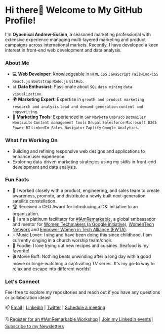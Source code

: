 # Hi there👋 Welcome to My GitHub Profile!

I'm **Oyoenisai Andrew-Essien**, a seasoned marketing professional with extensive experience managing multi-layered marketing and product campaigns across international markets. Recently, I have developed a keen interest in front-end web development and data analysis.

### About Me
- 💻 **Web Developer**: Knowledgeable in ```HTML``` ```CSS``` ```JavaScript``` ```Tailwind-CSS``` ```React.js``` ```Bootstrap``` ```Node.js``` ```GitHub```.
- 📊 **Data Enthusiast**: Passionate about ```SQL``` ```data mining``` ```data visualization```.
- 🌍 **Marketing Expert**: Expertise in ```growth and product marketing``` ```research and analysis``` ```lead and demand generation``` ```content and copywriting```.
- 🔧 **Marketing Tools**: Experienced in ```SAP``` ```Marketo``` ```Umbraco``` ```Dotmailer``` ```Hootsuite``` ```Content management tools``` ```Drupal``` ```Salesforce``` ```Microsoft D365``` ```Power BI``` ```LinkedIn Sales Navigator``` ```Zaplify``` ```Google Analytics```.
  
### What I'm Working On
- Building and refining responsive web designs and applications to enhance user experience.
- Exploring data-driven marketing strategies using my skills in front-end development and data analysis.

### Fun Facts
- 🚀 I worked closely with a product, engineering, and sales team to create awareness, promote, and distribute a newly built next-generation satellite constellation.
- 🏆 Received a CEO Award for introducing a D&I initiative to an organization.
- 🎤 I am a platinum facilitator for [#IAmRemarkable](https://www.rmrkblty.org/iamremarkable), a global ambassador and mentor for [Women Techmakers (a Google initiative)](https://developers.google.com/womentechmakers), [WomenTech Network](https://www.womentech.net/user/30286) and [Empower Women in Tech Alliance (EWTA)](https://www.spectrumnorth.ca/empowerwomenintechalliance-getinvolved).
- 🎶 Music Lover: I sing and have been doing this since childhood. I am currently singing in a church worship team/choir.
- 🍕 Foodie: I love trying out new recipes and cuisines. Seafood is my favorite!
- 🎬 Movie Buff: Nothing beats unwinding after a long day with a good movie or binge-watching a captivating TV series. It's my go-to way to relax and escape into different worlds!

### Let's Connect
Feel free to explore my repositories and reach out if you have any questions or collaboration ideas!

📫 [Email](mailto:oyoenisaiaa@gmail.com) | [LinkedIn](https://www.linkedin.com/in/oyoenisaiaa/) | [Twitter](https://twitter.com/oyoenisaiaa) | [Schedule a meeting](https://calendly.com/oyoenisaiaa/meetings)

🗓️ [Register for an #IAmRemarkable Workshop](https://forms.gle/ec1Um8maL7i2428C9) | [Join my LinkedIn events](https://docs.google.com/document/d/1e5sTcNmAlfJOQjB9IQv_TpZ8Nfi6dR9FCUGgdbors98/edit?usp=sharing) | [Subscribe to my Newsletters](https://tinyurl.us13.list-manage.com/subscribe?u=7fbd99cf09b2bf59ce663a1f4&id=3f6bb87cdb)



<!--
**oyoenisaiaa/oyoenisaiaa** is a ✨ _special_ ✨ repository because its `README.md` (this file) appears on your GitHub profile.

### Growth Marketer and Product Enthusiast with a Passion for Front-End Web Development.

Here are some ideas to get you started:

- 🔭 I’m currently working on ...
- 🌱 I’m currently learning ...
- 👯 I’m looking to collaborate on ...
- 🤔 I’m looking for help with ...
- 💬 Ask me about ...
- 📫 How to reach me: ...
- 😄 Pronouns: ...
- ⚡ Fun fact: ...

💻 Currently Working On: Projects on React

👯 Looking to Collaborate On: Open source and front-end dev projects

🤝 Open to Roles: Associate, junior, or trainee positions in front-end web development

💬 Ask Me About: Tools or designing responsive websites to promote your products or services, marketing campaigns, lead generation, and increasing revenue

📫 How to Reach Me: Email ➡️ oyoenisaiaa@gmail.com

🗓️ Schedule a Coffee Chat: Calendly ➡️ https://calendly.com/oyoenisaiaa

Feel free to connect with me for collaboration, project inquiries, or just a friendly chat about the exciting world of web development and marketing!

With a strong background in managing multi-layered marketing and product campaigns across international markets, I've recently developed a keen interest in front-end web development. I'm eager to understand the technology behind the marketing tools I've used and to leverage my knowledge in HTML, CSS, JavaScript, React, and responsive web design. I also have a strong interest in SQL, data mining, and visualization.
-->
